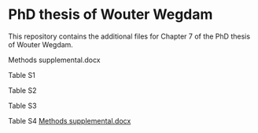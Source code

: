 # PhD thesis of Wouter Wegdam

This repository contains the additional files for Chapter 7 of the PhD thesis of Wouter Wegdam.

Methods supplemental.docx

Table S1

Table S2

Table S3

Table S4
[Methods supplemental.docx](https://github.com/wwegdam/Thesis/files/11971207/Methods.supplemental.docx)
